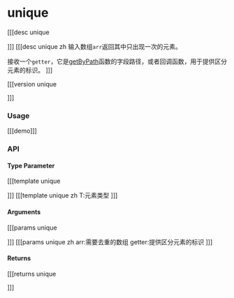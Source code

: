 # unique

[[[desc unique

]]]
[[[desc unique zh
输入数组`arr`返回其中只出现一次的元素。

接收一个`getter`，它是[getByPath](../object/getByPath)函数的字段路径，或者回调函数，用于提供区分元素的标识。
]]]

[[[version unique
  
]]]

### Usage

[[[demo]]]


### API

#### Type Parameter

[[[template unique

]]]
[[[template unique zh
T:元素类型
]]]

#### Arguments

[[[params unique

]]]
[[[params unique zh
arr:需要去重的数组
getter:提供区分元素的标识
]]]

#### Returns


[[[returns unique

]]]
